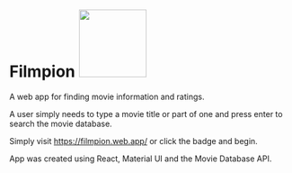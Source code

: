 # Filmpion [<img src="https://img.shields.io/static/v1?label=Demo&message=Live&color=red" width="120"/>](https://filmpion.web.app/)

A web app for finding movie information and ratings.

A user simply needs to type a movie title or part of one and press enter to search the movie database.

Simply visit https://filmpion.web.app/ or click the badge and begin.

App was created using React, Material UI and the Movie Database API.
